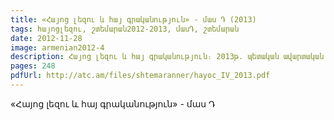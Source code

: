 ```yaml
---
title: «Հայոց լեզու և հայ գրականություն» - մաս Դ (2013)
tags: հայոցլեզու, շտեմարան2012-2013, մասԴ, շտեմարան
date: 2012-11-28
image: armenian2012-4
description: Հայոց լեզու և հայ գրականություն։ 2013թ. պետական ավարտական և միասնական քննությունների առաջադրանքների շտեմարան։
pages: 248
pdfUrl: http://atc.am/files/shtemaranner/hayoc_IV_2013.pdf
---
```



«Հայոց լեզու և հայ գրականություն» - մաս Դ
